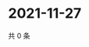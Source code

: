# 2021-11-27

共 0 条

<!-- BEGIN WEIBO -->
<!-- 最后更新时间 Sat Nov 27 2021 16:17:17 GMT+0800 (China Standard Time) -->

<!-- END WEIBO -->
